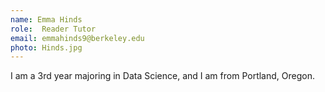 ```yaml
---
name: Emma Hinds
role:  Reader Tutor
email: emmahinds9@berkeley.edu
photo: Hinds.jpg
---
```


I am a 3rd year majoring in Data Science, and I am from Portland, Oregon. 
